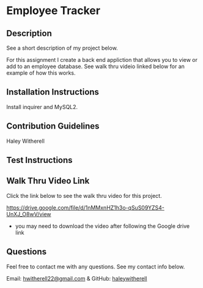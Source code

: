# Employee Tracker

## Description

See a short description of my project below.

For this assignment I create a back end appliction that allows you to view or add to an employee database. See walk thru videio linked below for an example of how this works. 


## Installation Instructions

Install inquirer and MySQL2.

## Contribution Guidelines

Haley Witherell

## Test Instructions
 

## Walk Thru Video Link

Click the link below to see the walk thru video for this project.

https://drive.google.com/file/d/1nMMxnHZ1h3o-qSuS09YZS4-UnXJ_O8wV/view

* you may need to download the video after following the Google drive link


## Questions

Feel free to contact me with any questions. See my contact info below.

Email: hwitherell22@gmail.com & GitHub: [haleywitherell](https://github.com/haleywitherell)
